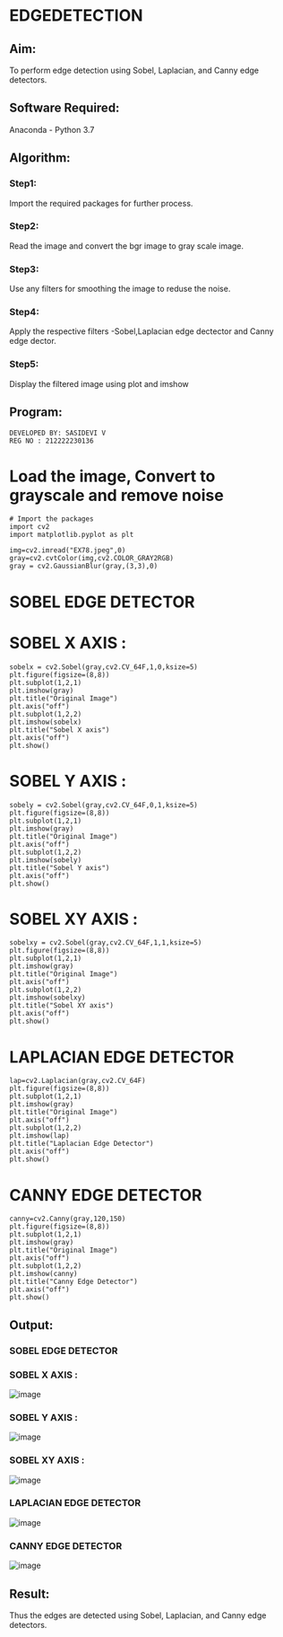 # EDGEDETECTION

## Aim:
To perform edge detection using Sobel, Laplacian, and Canny edge detectors.

## Software Required:
Anaconda - Python 3.7

## Algorithm:
### Step1:
Import the required packages for further process.

### Step2:
Read the image and convert the bgr image to gray scale image.
### Step3:
Use any filters for smoothing the image to reduse the noise.

### Step4:
Apply the respective filters -Sobel,Laplacian edge dectector and Canny edge dector.

### Step5:
Display the filtered image using plot and imshow

 
## Program:
```
DEVELOPED BY: SASIDEVI V
REG NO : 212222230136
```
# Load the image, Convert to grayscale and remove noise
```
# Import the packages
import cv2
import matplotlib.pyplot as plt

img=cv2.imread("EX78.jpeg",0)
gray=cv2.cvtColor(img,cv2.COLOR_GRAY2RGB)
gray = cv2.GaussianBlur(gray,(3,3),0)
```
# SOBEL EDGE DETECTOR
# SOBEL X AXIS :
```
sobelx = cv2.Sobel(gray,cv2.CV_64F,1,0,ksize=5)
plt.figure(figsize=(8,8))
plt.subplot(1,2,1)
plt.imshow(gray)
plt.title("Original Image")
plt.axis("off")
plt.subplot(1,2,2)
plt.imshow(sobelx)
plt.title("Sobel X axis")
plt.axis("off")
plt.show()
```
# SOBEL Y AXIS :
```
sobely = cv2.Sobel(gray,cv2.CV_64F,0,1,ksize=5)
plt.figure(figsize=(8,8))
plt.subplot(1,2,1)
plt.imshow(gray)
plt.title("Original Image")
plt.axis("off")
plt.subplot(1,2,2)
plt.imshow(sobely)
plt.title("Sobel Y axis")
plt.axis("off")
plt.show()
```
# SOBEL XY AXIS :
```
sobelxy = cv2.Sobel(gray,cv2.CV_64F,1,1,ksize=5)
plt.figure(figsize=(8,8))
plt.subplot(1,2,1)
plt.imshow(gray)
plt.title("Original Image")
plt.axis("off")
plt.subplot(1,2,2)
plt.imshow(sobelxy)
plt.title("Sobel XY axis")
plt.axis("off")
plt.show()
```
# LAPLACIAN EDGE DETECTOR
```
lap=cv2.Laplacian(gray,cv2.CV_64F)
plt.figure(figsize=(8,8))
plt.subplot(1,2,1)
plt.imshow(gray)
plt.title("Original Image")
plt.axis("off")
plt.subplot(1,2,2)
plt.imshow(lap)
plt.title("Laplacian Edge Detector")
plt.axis("off")
plt.show()
```
# CANNY EDGE DETECTOR
```
canny=cv2.Canny(gray,120,150)
plt.figure(figsize=(8,8))
plt.subplot(1,2,1)
plt.imshow(gray)
plt.title("Original Image")
plt.axis("off")
plt.subplot(1,2,2)
plt.imshow(canny)
plt.title("Canny Edge Detector")
plt.axis("off")
plt.show()
```
## Output:
### SOBEL EDGE DETECTOR
### SOBEL X AXIS :
![image](https://github.com/SASIDEVIvenaram/EDGEDETECTION/assets/118707332/6db12955-6fdc-407b-b459-67452918ac90)
### SOBEL Y AXIS :
![image](https://github.com/SASIDEVIvenaram/EDGEDETECTION/assets/118707332/009ef61c-bf76-4a6c-9009-3d779a3f1b7b)
### SOBEL XY AXIS :
![image](https://github.com/SASIDEVIvenaram/EDGEDETECTION/assets/118707332/2429c482-8807-4604-8248-a98ff98b0d2b)

### LAPLACIAN EDGE DETECTOR
![image](https://github.com/SASIDEVIvenaram/EDGEDETECTION/assets/118707332/3913ad45-0358-4c2f-ab91-91239caaf7f9)

### CANNY EDGE DETECTOR
![image](https://github.com/SASIDEVIvenaram/EDGEDETECTION/assets/118707332/49a017b2-e2bd-42d2-a618-fcc350697bb2)


## Result:
Thus the edges are detected using Sobel, Laplacian, and Canny edge detectors.

